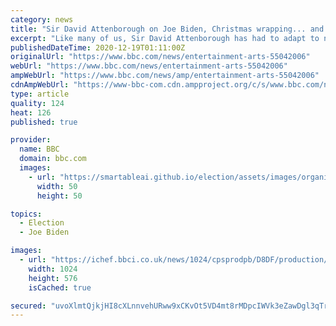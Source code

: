 ```yaml
---
category: news
title: "Sir David Attenborough on Joe Biden, Christmas wrapping... and flamingos"
excerpt: "Like many of us, Sir David Attenborough has had to adapt to new ways of working since the coronavirus pandemic took hold this spring. For his latest series, the 93-year-old - who has been shielding - had to record some of his voiceovers from his home in south-west London."
publishedDateTime: 2020-12-19T01:11:00Z
originalUrl: "https://www.bbc.com/news/entertainment-arts-55042006"
webUrl: "https://www.bbc.com/news/entertainment-arts-55042006"
ampWebUrl: "https://www.bbc.com/news/amp/entertainment-arts-55042006"
cdnAmpWebUrl: "https://www-bbc-com.cdn.ampproject.org/c/s/www.bbc.com/news/amp/entertainment-arts-55042006"
type: article
quality: 124
heat: 126
published: true

provider:
  name: BBC
  domain: bbc.com
  images:
    - url: "https://smartableai.github.io/election/assets/images/organizations/bbc.com-50x50.jpg"
      width: 50
      height: 50

topics:
  - Election
  - Joe Biden

images:
  - url: "https://ichef.bbci.co.uk/news/1024/cpsprodpb/D8DF/production/_116091555_attenborough_bbc.jpg"
    width: 1024
    height: 576
    isCached: true

secured: "uvoXlmtQjkjHI8cXLnnvehURww9xCKvOt5VD4mt8rMDpcIWVk3eZawDgl3qTrrDud1EYpx3ey4EscMf8H31Hl8dqaTdE6e3C8UEkjyeUquPWAV276bmXNZ67/oBb+Qs53EipnQmYq/lRLUFroUr7K7skA16UzU20Uv98L+HBxDRTQZZBR7D03JNOvKOHSjqb3CrIonK9FonvPCPNdmioa4U4iCNr26TkP3BWXbX1AwNBtvQHIdxwM87+GIeMQtqm01UlBEt9W/zPbQKMu9y8ZpCvOiOfI/cTLzsrXqaEStqeTX4kS2j73i9rjtzvE0hdjL0kEIIBvCt62wrt7wF2PecJgTeka5miRXjcBnKLdw0=;PcImMuEpRkNAb6FqPaIqFg=="
---
```


